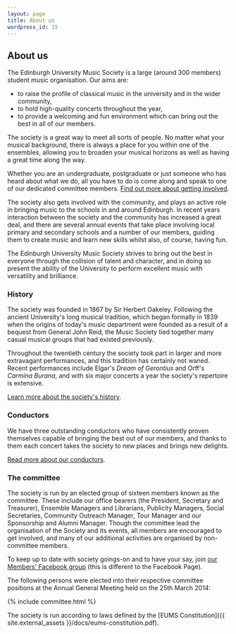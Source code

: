 ```yaml
---
layout: page
title: About us
wordpress_id: 15
---
```


## About us

The Edinburgh University Music Society is a large (around 300 members) student music organisation. Our aims are:

* to raise the profile of classical music in the university and in the wider community,
* to hold high-quality concerts throughout the year,
* to provide a welcoming and fun environment which can bring out the best in all of our members.

The society is a great way to meet all sorts of people. No matter what your musical background, there is always a place for you within one of the ensembles, allowing you to broaden your musical horizons as well as having a great time along the way.

Whether you are an undergraduate, postgraduate or just someone who has heard about what we do, all you have to do is come along and speak to one of our dedicated committee members. [Find out more about getting involved](/get-involved/).

The society also gets involved with the community, and plays an active role in bringing music to the schools in and around Edinburgh. In recent years interaction between the society and the community has increased a great deal, and there are several annual events that take place involving local primary and secondary schools and a number of our members, guiding them to create music and learn new skills whilst also, of course, having fun.

The Edinburgh University Music Society strives to bring out the best in everyone through the collision of talent and character, and in doing so present the ability of the University to perform excellent music with versatility and brilliance.

### History

The society was founded in 1867 by Sir Herbert Oakeley. Following the ancient University's long musical tradition, which began formally in 1839 when the origins of today's music department were founded as a result of a bequest from General John Reid, the Music Society tied together many casual musical groups that had existed previously.

Throughout the twentieth century the society took part in larger and more extravagant performances, and this tradition has certainly not waned. Recent performances include Elgar's *Dream of Gerontius* and Orff's *Carmina Burana*, and with six major concerts a year the society's repertoire is extensive.

[Learn more about the society's history](/about-us/history/).

### Conductors

We have three outstanding conductors who have consistently proven themselves capable of bringing the best out of our members, and thanks to them each concert takes the society to new places and brings new delights.

[Read more about our conductors](/conductors/).

### The committee

The society is run by an elected group of sixteen members known as the committee. These include our office bearers (the President, Secretary and Treasurer), Ensemble Managers and Librarians, Publicity Managers, Social Secretaries, Community Outreach Manager, Tour Manager and our Sponsorship and Alumni Manager. Though the committee lead the organisation of the Society and its events, all members are encouraged to get involved, and many of our additional activities are organised by non-committee members.

To keep up to date with society goings-on and to have your say, join [our Members' Facebook group](https://facebook.com/groups/ed.music.society/) (this is different to the Facebook Page).

The following persons were elected into their respective committee positions at the Annual General Meeting held on the 25th March 2014:

{% include committee.html %}

The society is run according to laws defined by the [EUMS Constitution]({{ site.external_assets }}/docs/eums-constitution.pdf).
